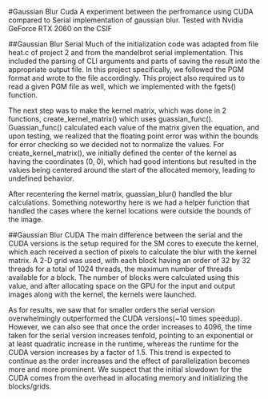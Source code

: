 #Gaussian Blur Cuda
A experiment between the perfromance using CUDA compared to Serial implementation of gaussian blur.
Tested with Nvidia GeForce RTX 2060 on the CSIF


##Gaussian Blur Serial
Much of the initialization code was adapted from file heat.c of project 2 and from the mandelbrot serial implementation. This included the parsing of CLI arguments and parts of saving the result into the appropriate output file. In this project specifically, we followed the PGM format and wrote to the file accordingly. This project also required us to read a given PGM file as well, which we implemented with the fgets() function.

The next step was to make the kernel matrix, which was done in 2 functions, create_kernel_matrix() which uses guassian_func(). Guassian_func() calculated each value of the matrix given the equation, and upon testing, we realized that the floating point error was within the bounds for error checking so we decided not to normalize the values. For create_kernel_matrix(), we initially defined the center of the kernel as having the coordinates (0, 0), which had good intentions but resulted in the values being centered around the start of the allocated memory, leading to undefined behavior.

After recentering the kernel matrix, guassian_blur() handled the blur calculations. Something noteworthy here is we had a helper function that handled the cases where the kernel locations were outside the bounds of the image.

##Gaussian Blur CUDA
The main difference between the serial and the CUDA versions is the setup required for the SM cores to execute the kernel, which each received a section of pixels to calculate the blur with the kernel matrix.
A 2-D grid was used, with each block having an order of 32 by 32 threads for a total of 1024 threads, the maximum number of threads available for a block. The number of blocks were calculated using this value, and after allocating space on the GPU for the input and output images along with the kernel, the kernels were launched.

As for results, we saw that for smaller orders the serial version overwhelmingly outperformed the CUDA versions(~10 times speedup). However, we can also see that once the order increases to 4096, the time taken for the serial version increases tenfold, pointing to an exponential or at least quadratic increase in the runtime, whereas the runtime for the CUDA version increases by a factor of 1.5. This trend is expected to continue as the order increases and the effect of parallelization becomes more and more prominent. We suspect that the initial slowdown for the CUDA comes from the overhead in allocating memory and initializing the blocks/grids.
